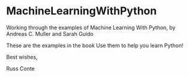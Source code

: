 # MachineLearningWithPython
Working through the examples of Machine Learning With Python, by Andreas C. Muller and Sarah Guido

These are the examples in the book
Use them to help you learn Python!

Best wishes,

Russ Conte
